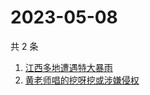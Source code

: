 # 2023-05-08

共 2 条

<!-- BEGIN ZHIHUSEARCH -->
<!-- 最后更新时间 Mon May 08 2023 01:07:23 GMT+0800 (China Standard Time) -->
1. [江西多地遭遇特大暴雨](https://www.zhihu.com/search?q=江西多地遭遇特大暴雨)
1. [黄老师唱的挖呀挖或涉嫌侵权](https://www.zhihu.com/search?q=黄老师唱的挖呀挖或涉嫌侵权)
<!-- END ZHIHUSEARCH -->
